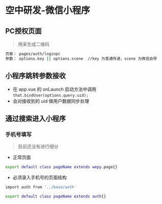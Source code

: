 # 空中研发-微信小程序

## PC授权页面

> 用来生成二维码

```bash
页面： pages/auth/loginpc
参数： options.key || options.scene  //key 为普通传递，scene 为微信自带
```

## 小程序跳转参数接收

* 在 app.vue 的 onLaunch 启动方法中调用 `that.bindUser(options.query.uid);`
* 会对接收到的 uid 做用户数据同步处理

## 通过搜索进入小程序

### 手机号填写

> 目前还没有进行细分

* 正常页面

```bash
export default class pageName extends wepy.page{}
```

* 必须录入手机号的页面结构

```bash
import auth from '../base/auth'

export default class pageName extends auth{}
```